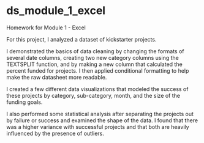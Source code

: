 # ds_module_1_excel
Homework for Module 1 - Excel

For this project, I analyzed a dataset of kickstarter projects.

I demonstrated the basics of data cleaning by changing the formats of several date columns, creating two new category columns using the TEXTSPLIT function, and by making a new column that calculated the percent funded for projects. I then applied conditional formatting to help make the raw datasheet more readable. 

I created a few different data visualizations that modeled the success of these projects by category, sub-category, month, and the size of the funding goals.

I also performed some statistical analysis after separating the projects out by failure or success and examined the shape of the data. I found that there was a higher variance with successful projects and that both are heavily influenced by the presence of outliers. 